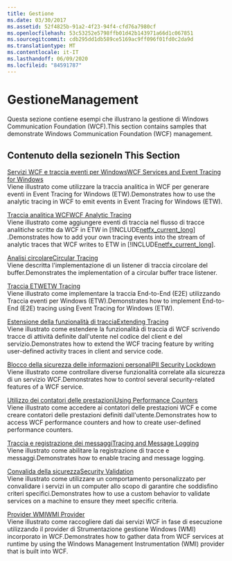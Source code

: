 ```yaml
---
title: Gestione
ms.date: 03/30/2017
ms.assetid: 52f4825b-91a2-4f23-94f4-cfd76a7980cf
ms.openlocfilehash: 53c53252e5798ffb01d42b143971a66d1c067851
ms.sourcegitcommit: cdb295dd1db589ce5169ac9ff096f01fd0c2da9d
ms.translationtype: MT
ms.contentlocale: it-IT
ms.lasthandoff: 06/09/2020
ms.locfileid: "84591787"
---
```

# <a name="management"></a><span data-ttu-id="4cae0-102">Gestione</span><span class="sxs-lookup"><span data-stu-id="4cae0-102">Management</span></span>
<span data-ttu-id="4cae0-103">Questa sezione contiene esempi che illustrano la gestione di Windows Communication Foundation (WCF).</span><span class="sxs-lookup"><span data-stu-id="4cae0-103">This section contains samples that demonstrate Windows Communication Foundation (WCF) management.</span></span>  
  
## <a name="in-this-section"></a><span data-ttu-id="4cae0-104">Contenuto della sezione</span><span class="sxs-lookup"><span data-stu-id="4cae0-104">In This Section</span></span>  
 [<span data-ttu-id="4cae0-105">Servizi WCF e traccia eventi per Windows</span><span class="sxs-lookup"><span data-stu-id="4cae0-105">WCF Services and Event Tracing for Windows</span></span>](wcf-services-and-event-tracing-for-windows.md)  
 <span data-ttu-id="4cae0-106">Viene illustrato come utilizzare la traccia analitica in WCF per generare eventi in Event Tracing for Windows (ETW).</span><span class="sxs-lookup"><span data-stu-id="4cae0-106">Demonstrates how to use the analytic tracing in WCF to emit events in Event Tracing for Windows (ETW).</span></span>  
  
 [<span data-ttu-id="4cae0-107">Traccia analitica WCF</span><span class="sxs-lookup"><span data-stu-id="4cae0-107">WCF Analytic Tracing</span></span>](wcf-analytic-tracing.md)  
 <span data-ttu-id="4cae0-108">Viene illustrato come aggiungere eventi di traccia nel flusso di tracce analitiche scritte da WCF in ETW in [!INCLUDE[netfx_current_long](../../../../includes/netfx-current-long-md.md)] .</span><span class="sxs-lookup"><span data-stu-id="4cae0-108">Demonstrates how to add your own tracing events into the stream of analytic traces that WCF writes to ETW in [!INCLUDE[netfx_current_long](../../../../includes/netfx-current-long-md.md)].</span></span>  
  
 [<span data-ttu-id="4cae0-109">Analisi circolare</span><span class="sxs-lookup"><span data-stu-id="4cae0-109">Circular Tracing</span></span>](circular-tracing.md)  
 <span data-ttu-id="4cae0-110">Viene descritta l'implementazione di un listener di traccia circolare del buffer.</span><span class="sxs-lookup"><span data-stu-id="4cae0-110">Demonstrates the implementation of a circular buffer trace listener.</span></span>  
  
 [<span data-ttu-id="4cae0-111">Traccia ETW</span><span class="sxs-lookup"><span data-stu-id="4cae0-111">ETW Tracing</span></span>](etw-tracing.md)  
 <span data-ttu-id="4cae0-112">Viene illustrato come implementare la traccia End-to-End (E2E) utilizzando Traccia eventi per Windows (ETW).</span><span class="sxs-lookup"><span data-stu-id="4cae0-112">Demonstrates how to implement End-to-End (E2E) tracing using Event Tracing for Windows (ETW).</span></span>  
  
 [<span data-ttu-id="4cae0-113">Estensione della funzionalità di traccia</span><span class="sxs-lookup"><span data-stu-id="4cae0-113">Extending Tracing</span></span>](extending-tracing.md)  
 <span data-ttu-id="4cae0-114">Viene illustrato come estendere la funzionalità di traccia di WCF scrivendo tracce di attività definite dall'utente nel codice del client e del servizio.</span><span class="sxs-lookup"><span data-stu-id="4cae0-114">Demonstrates how to extend the WCF tracing feature by writing user-defined activity traces in client and service code.</span></span>  
  
 [<span data-ttu-id="4cae0-115">Blocco della sicurezza delle informazioni personali</span><span class="sxs-lookup"><span data-stu-id="4cae0-115">PII Security Lockdown</span></span>](pii-security-lockdown.md)  
 <span data-ttu-id="4cae0-116">Viene illustrato come controllare diverse funzionalità correlate alla sicurezza di un servizio WCF.</span><span class="sxs-lookup"><span data-stu-id="4cae0-116">Demonstrates how to control several security-related features of a WCF service.</span></span>  
  
 [<span data-ttu-id="4cae0-117">Utilizzo dei contatori delle prestazioni</span><span class="sxs-lookup"><span data-stu-id="4cae0-117">Using Performance Counters</span></span>](using-performance-counters.md)  
 <span data-ttu-id="4cae0-118">Viene illustrato come accedere ai contatori delle prestazioni WCF e come creare contatori delle prestazioni definiti dall'utente.</span><span class="sxs-lookup"><span data-stu-id="4cae0-118">Demonstrates how to access WCF performance counters and how to create user-defined performance counters.</span></span>  
  
 [<span data-ttu-id="4cae0-119">Traccia e registrazione dei messaggi</span><span class="sxs-lookup"><span data-stu-id="4cae0-119">Tracing and Message Logging</span></span>](tracing-and-message-logging.md)  
 <span data-ttu-id="4cae0-120">Viene illustrato come abilitare la registrazione di tracce e messaggi.</span><span class="sxs-lookup"><span data-stu-id="4cae0-120">Demonstrates how to enable tracing and message logging.</span></span>  
  
 [<span data-ttu-id="4cae0-121">Convalida della sicurezza</span><span class="sxs-lookup"><span data-stu-id="4cae0-121">Security Validation</span></span>](security-validation.md)  
 <span data-ttu-id="4cae0-122">Viene illustrato come utilizzare un comportamento personalizzato per convalidare i servizi in un computer allo scopo di garantire che soddisfino criteri specifici.</span><span class="sxs-lookup"><span data-stu-id="4cae0-122">Demonstrates how to use a custom behavior to validate services on a machine to ensure they meet specific criteria.</span></span>  
  
 [<span data-ttu-id="4cae0-123">Provider WMI</span><span class="sxs-lookup"><span data-stu-id="4cae0-123">WMI Provider</span></span>](wmi-provider.md)  
 <span data-ttu-id="4cae0-124">Viene illustrato come raccogliere dati dai servizi WCF in fase di esecuzione utilizzando il provider di Strumentazione gestione Windows (WMI) incorporato in WCF.</span><span class="sxs-lookup"><span data-stu-id="4cae0-124">Demonstrates how to gather data from WCF services at runtime by using the Windows Management Instrumentation (WMI) provider that is built into WCF.</span></span>
